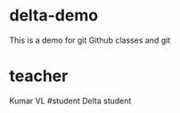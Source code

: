 # delta-demo
This is a demo for git   Github classes
and git 
# teacher
Kumar VL
#student
Delta student